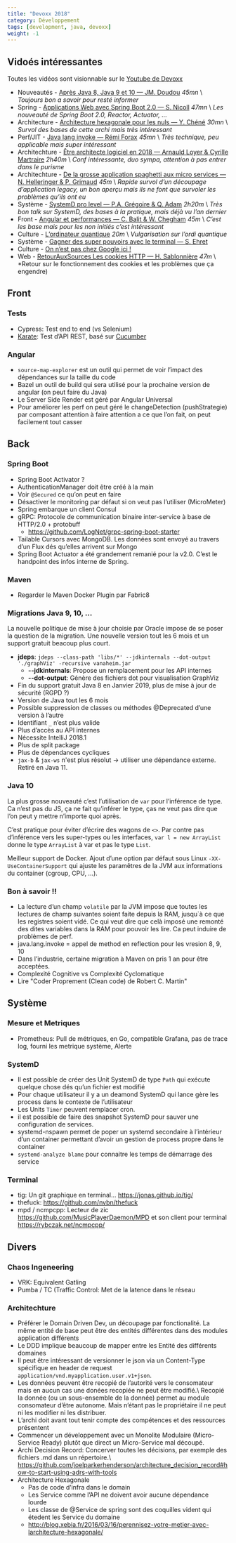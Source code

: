 ```yaml
---
title: "Devoxx 2018"
category: Développement
tags: [development, java, devoxx]
weight: -1
---
```


## Vidoés intéressantes
Toutes les vidéos sont visionnable sur le [Youtube de Devoxx](https://www.youtube.com/channel/UCsVPQfo5RZErDL41LoWvk0A/videos)

* Nouveautés - [Après Java 8, Java 9 et 10 — JM. Doudou](https://www.youtube.com/watch?v=dYubeLiObqY) *45mn* \\
  *Toujours bon a savoir pour resté informer*
* Spring - [Applications Web avec Spring Boot 2.0 — S. Nicoll](https://www.youtube.com/watch?v=Cf_PMzQBhog) *47mn* \\
  *Les nouveauté de Spring Boot 2.0, Reactor, Actuator, ...*
* Architecture - [Architecture hexagonale pour les nuls — Y. Chéné](https://www.youtube.com/watch?v=Hi5aDfRe-aE) *30mn* \\
  *Survol des bases de cette archi mais très intéressant*
* Perf/JIT - [Java lang invoke — Rémi Forax](https://www.youtube.com/watch?v=z5UkoLaW6ME) *45mn* \\
  *Très technique, peu applicable mais super intéressant*
* Architechture - [Être architecte logiciel en 2018 — Arnauld Loyer & Cyrille Martraire](https://www.youtube.com/watch?v=1igv2rHGKfo) *2h40m* \\
  *Conf intéressante, duo sympa, attention à pas entrer dans le purisme*
* Architechture - [De la grosse application spaghetti aux micro services — N. Helleringer & P. Grimaud](https://www.youtube.com/watch?v=jbBdYrlpgh8&t=5s) *45m* \\
  *Rapide survol d’un découpage d’application legacy, un bon aperçu mais ils ne font que survoler les problèmes qu’ils ont eu*
* Système - [SystemD pro level — P.A. Grégoire & Q. Adam](https://www.youtube.com/watch?v=v-jdlc5YdDc) *2h20m* \\
  *Très bon talk sur SystemD, des bases à la pratique, mais déjà vu l’an dernier*
* Front - [Angular et performances — C. Balit & W. Chegham](https://www.youtube.com/watch?v=ZxZQv5wopOs) *45m* \\
  *C’est les base mais pour les non initiés c’est intéressant*
* Culture - [L’ordinateur quantique](https://www.youtube.com/watch?v=ciM6xK05t2o) *20m* \\
  *Vulgarisation sur l’ordi quantique*
* Système - [Gagner des super pouvoirs avec le terminal — S. Ehret](https://www.youtube.com/watch?v=mxRpBHar_BQ)
* Culture - [On n’est pas chez Google ici !](https://www.youtube.com/watch?v=LeONtn2ECxo)
* Web - [RetourAuxSources Les cookies HTTP — H. Sablonnière](https://www.youtube.com/watch?v=KL9MR721c4w) *47m* \\
  *Retour sur le fonctionnement des cookies et les problèmes que ça engendre)

## Front

### Tests

* Cypress: Test end to end (vs Selenium)
* [Karate](https://github.com/intuit/karate): Test d’API REST, basé sur [Cucumber](https://cucumber.io/)


### Angular

* `source-map-explorer` est un outil qui permet de voir l’impact des dépendances sur la taille du code
* Bazel un outil de build qui sera utilisé pour la prochaine version de angular (on peut faire du Java)
* Le Server Side Render est géré par Angular Universal
* Pour améliorer les perf on peut géré le changeDetection (pushStrategie) par composant attention à faire attention a ce que l’on fait, on peut facilement tout casser

## Back

### Spring Boot

* Spring Boot Activator ?
* AuthenticationManager doit être créé à la main
* Voir `@Secured` ce qu’on peut en faire
* Désactiver le monitoring par défaut si on veut pas l’utiliser (MicroMeter)
* Spring embarque un client Consul
* gRPC: Protocole de communication binaire inter-service à base de HTTP/2.0 + protobuff 
  * <https://github.com/LogNet/grpc-spring-boot-starter>
* Tailable Cursors avec MongoDB. Les données sont envoyé au travers d’un Flux dés qu’elles arrivent sur Mongo
* Spring Boot Actuator a été grandement remanié pour la v2.0. C’est le handpoint des infos interne de Spring.

### Maven

* Regarder le Maven Docker Plugin par Fabric8

### Migrations Java 9, 10, ...

La nouvelle politique de mise à jour choisie par Oracle impose de se poser la question de la migration. Une nouvelle version tout les 6 mois et un support gratuit beacoup plus court.

* **jdeps**: `jdeps --class-path 'libs/*' --jdkinternals --dot-output './graphViz' -recursive vanaheim.jar`
  * **--jdkinternals**: Propose un remplacement pour les API internes
  * **--dot-output**: Génère des fichiers dot pour visualisation GraphViz
* Fin du support gratuit Java 8 en Janvier 2019, plus de mise à jour de sécurité (RGPD ?)
* Version de Java tout les 6 mois
* Possible suppression de classes ou méthodes @Deprecated d’une version à l’autre
* Identifiant `_` n’est plus valide
* Plus d’accès au API internes
* Nécessite IntelliJ 2018.1
* Plus de split package
* Plus de dépendances cycliques
* `jax-b` & `jax-ws` n'est plus résolut -> utiliser une dépendance externe. Retiré en Java 11.

### Java 10

La plus grosse nouveauté c’est l’utilisation de `var` pour l’inférence de type. Ca n’est pas du JS, ça ne fait qu’inférer le type, ças ne veut pas dire que l’on peut y mettre n’importe quoi après.

C’est pratique pour éviter d’écrire des wagons de `<>`. Par contre pas d’inférence vers les super-types ou les interfaces, `var l = new ArrayList` donne le type `ArrayList` à var et pas le type `List`.

Meilleur support de Docker. Ajout d’une option par défaut sous Linux `-XX-UseContainerSupport` qui ajuste les paramêtres de la JVM aux informations du container (cgroup, CPU, ...).

### Bon à savoir !!

* La lecture d’un champ `volatile` par la JVM impose que toutes les lectures de champ suivantes soient faite depuis la RAM, jusqu`à ce que les registres soient vidé. Ce qui veut dire que celà imposé une remonté des dites variables dans la RAM pour pouvoir les lire. Ca peut induire de problèmes de perf.
* java.lang.invoke = appel de method en reflection pour les vresion 8, 9, 10
* Dans l’industrie, certaine migration à Maven on pris 1 an pour être acceptées.
* Complexité Cognitive vs Complexité Cyclomatique
* Lire "Coder Proprement (Clean code) de Robert C. Martin"

## Système

### Mesure et Metriques

* Prometheus: Pull de métriques, en Go, compatible Grafana, pas de trace log, fourni les metrique système, Alerte

### SystemD

* Il est possible de créer des Unit SystemD de type `Path` qui exécute quelque chose dés qu’un fichier est modifié
* Pour chaque utilisateur il y a un deamond SystemD qui lance gère les process dans le contexte de l’utilisateur
* Les Units `Timer` peuvent remplacer cron.
* il est possible de faire des snapshot SystemD pour sauver une configuration de services.
* systemd-nspawn permet de poper un systemd secondaire à l’intérieur d’un container permettant d’avoir un gestion de process propre dans le container
* `systemd-analyze blame` pour connaitre les temps de démarrage des service

### Terminal

* tig: Un git graphique en terminal... <https://jonas.github.io/tig/>
* thefuck: <https://github.com/nvbn/thefuck>
* mpd / ncmpcpp: Lecteur de zic <https://github.com/MusicPlayerDaemon/MPD> et son client pour terminal <https://rybczak.net/ncmpcpp/>

## Divers

### Chaos Ingeneering

* VRK: Equivalent Gatling
* Pumba / TC (Traffic Control: Met de la latence dans le réseau

### Architechture

* Préférer le Domain Driven Dev, un découpage par fonctionalité. La même entité de base peut être des entités différentes dans des modules application différents
* Le DDD implique beaucoup de mapper entre les Entité des différents domaines
* Il peut être intéressant de versionner le json via un Content-Type spécifique en header de request `application/vnd.myapplication.user.v1+json`.
* Les données peuvent être recopié de l’autorité vers le consomateur mais en aucun cas une donées recopiée ne peut être modifié.\\
  Recopié la donnée (ou un sous-ensemble de la donnée) permet au module consomateur d’être autonome. Mais n’étant pas le propriétaire il ne peut ni les modifier ni les distribuer.
* L’archi doit avant tout tenir compte des compétences et des ressources présentent
* Commencer un développement avec un Monolite Modulaire (Micro-Service Ready) plutôt que direct un Micro-Service mal découpé.
* Archi Decision Record: Concerver toutes les décisions, par exemple des fichiers .md dans un répertoire.\\
  <https://github.com/joelparkerhenderson/architecture_decision_record#how-to-start-using-adrs-with-tools>
* Architecture Hexagonale
  * Pas de code d’infra dans le domain
  * Les Service comme l’API ne doivent avoir aucune dépendance lourde
  * Les classe de @Service de spring sont des coquilles vident qui étedent les Service du domaine
  * <http://blog.xebia.fr/2016/03/16/perennisez-votre-metier-avec-larchitecture-hexagonale/>

